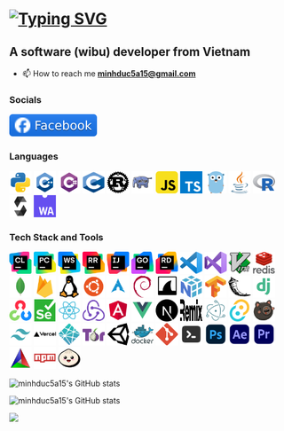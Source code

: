 # [![Typing SVG](https://readme-typing-svg.demolab.com?font=Fira+Code&pause=1000&width=435&lines=Hi+%F0%9F%91%8B%2C+I'm+Duck)](https://git.io/typing-svg)

## A software (wibu) developer from Vietnam

- 📫 How to reach me **[minhduc5a15@gmail.com](mailto:minhduc5a15@gmail.com)**

### Socials

<div>
  <a href="https://www.facebook.com/PMjnhDuck"><img target="_blank" src="https://raw.githubusercontent.com/minhduc5a15/svgrepo/main/svgs/facebook-full.svg" /></a>
</div>

### Languages

<div>
  <a><img src="https://raw.githubusercontent.com/minhduc5a15/svgrepo/main/svgs/python.svg" width="40" height="40"/></a>
  <a><img src="https://raw.githubusercontent.com/minhduc5a15/svgrepo/main/svgs/cpp.svg" width="40" height="40"/></a>
  <a><img src="https://raw.githubusercontent.com/minhduc5a15/svgrepo/main/svgs/csharp.svg" width="40" height="40"/></a>
  <a><img src="https://raw.githubusercontent.com/minhduc5a15/svgrepo/main/svgs/c-lang.svg" width="40" height="40"/></a>
  <a><img src="https://raw.githubusercontent.com/minhduc5a15/svgrepo/main/svgs/rust.svg" width="40" height="40"/></a>
  <a><img src="https://raw.githubusercontent.com/minhduc5a15/svgrepo/main/svgs/php.svg" width="40" height="40"/></a>
  <a><img src="https://raw.githubusercontent.com/minhduc5a15/svgrepo/main/svgs/javascript-rounded.svg" width="40" height="40"/></a>
  <a><img src="https://raw.githubusercontent.com/minhduc5a15/svgrepo/main/svgs/typescript.svg" width="40" height="40"/></a>
  <a><img src="https://raw.githubusercontent.com/minhduc5a15/svgrepo/main/svgs/golang.svg" width="40" height="40"/></a>
  <a><img src="https://raw.githubusercontent.com/minhduc5a15/svgrepo/main/svgs/java.svg" width="40" height="40"/></a>
  <a><img src="https://raw.githubusercontent.com/minhduc5a15/svgrepo/main/svgs/r-lang.svg" width="40" height="40"/></a>
  <a><img src="https://raw.githubusercontent.com/minhduc5a15/svgrepo/main/svgs/solidity.svg" width="40" height="40"/></a>
  <a><img src="https://raw.githubusercontent.com/minhduc5a15/svgrepo/main/svgs/webassembly.svg" width="40" height="40"/></a>
</div>

### Tech Stack and Tools

<div>
  <a href="https://www.jetbrains.com/clion" target="_blank" rel="noreferrer"><img src="https://raw.githubusercontent.com/minhduc5a15/svgrepo/main/svgs/clion.svg" width="40" height="40"/></a>
  <a href="https://www.jetbrains.com/pycharm" target="_blank" rel="noreferrer"><img src="https://raw.githubusercontent.com/minhduc5a15/svgrepo/main/svgs/pycharm.svg" width="40" height="40"/></a>
  <a href="https://www.jetbrains.com/webstorm" target="_blank" rel="noreferrer"><img src="https://raw.githubusercontent.com/minhduc5a15/svgrepo/main/svgs/webstorm.svg" width="40" height="40"/></a>
  <a href="https://www.jetbrains.com/rustrover" target="_blank" rel="noreferrer"><img src="https://raw.githubusercontent.com/minhduc5a15/svgrepo/main/svgs/rustrover.svg" width="40" height="40"/></a>
  <a href="https://www.jetbrains.com/idea" target="_blank" rel="noreferrer"><img src="https://raw.githubusercontent.com/minhduc5a15/svgrepo/main/svgs/intellij-idea.svg" width="40" height="40"/></a>
  <a href="https://www.jetbrains.com/go" target="_blank" rel="noreferrer"><img src="https://raw.githubusercontent.com/minhduc5a15/svgrepo/main/svgs/goland.svg" width="40" height="40"/></a>
  <a href="https://www.jetbrains.com/rider" target="_blank" rel="noreferrer"><img src="https://raw.githubusercontent.com/minhduc5a15/svgrepo/main/svgs/rider.svg" width="40" height="40"/></a>
  <a href="https://code.visualstudio.com/" target="_blank" rel="noreferrer"><img src="https://raw.githubusercontent.com/minhduc5a15/svgrepo/main/svgs/visual-studio-code.svg" width="40" height="40"/></a>
  <a href="https://visualstudio.microsoft.com/" target="_blank" rel="noreferrer"><img src="https://raw.githubusercontent.com/minhduc5a15/svgrepo/main/svgs/visual-studio.svg" width="40" height="40"/></a>
  <a><img src="https://raw.githubusercontent.com/minhduc5a15/svgrepo/main/svgs/vim.svg" width="40" height="40"/></a>
  <a><img src="https://raw.githubusercontent.com/minhduc5a15/svgrepo/main/svgs/redis.svg" width="40" height="40"/></a>
  <a><img src="https://raw.githubusercontent.com/minhduc5a15/svgrepo/main/svgs/mongo.svg" width="40" height="40"/></a>
  <a><img src="https://raw.githubusercontent.com/minhduc5a15/svgrepo/main/svgs/firebase.svg" width="40" height="40"/></a>
  <a><img src="https://raw.githubusercontent.com/minhduc5a15/svgrepo/main/svgs/linux.svg" width="40" height="40"/></a>
  <a><img src="https://raw.githubusercontent.com/minhduc5a15/svgrepo/main/svgs/ubuntu.svg" width="40" height="40"/></a>
  <a><img src="https://raw.githubusercontent.com/minhduc5a15/svgrepo/main/svgs/arch-linux.svg" width="40" height="40"/></a>
  <a><img src="https://raw.githubusercontent.com/minhduc5a15/svgrepo/main/svgs/debian.svg" width="40" height="40"/></a>
  <a><img src="https://raw.githubusercontent.com/minhduc5a15/svgrepo/main/svgs/wireshark.svg" width="40" height="40"/></a>
  <a><img src="https://raw.githubusercontent.com/minhduc5a15/svgrepo/main/svgs/numpy.svg" width="40" height="40"/></a>
  <a><img src="https://raw.githubusercontent.com/minhduc5a15/svgrepo/main/svgs/tensorflow.svg" width="40" height="40"/></a>
  <a><img src="https://raw.githubusercontent.com/minhduc5a15/svgrepo/main/svgs/flask.svg" width="40" height="40"/></a>
  <a><img src="https://raw.githubusercontent.com/minhduc5a15/svgrepo/main/svgs/django.svg" width="40" height="40"/></a>
  <a><img src="https://raw.githubusercontent.com/minhduc5a15/svgrepo/main/svgs/opencv.svg" width="40" height="40"/></a>
  <a><img src="https://raw.githubusercontent.com/minhduc5a15/svgrepo/main/svgs/selenium.svg" width="40" height="40"/></a>
  <a><img src="https://raw.githubusercontent.com/minhduc5a15/svgrepo/main/svgs/reactjs.svg" width="40" height="40"/></a>
  <a><img src="https://raw.githubusercontent.com/minhduc5a15/svgrepo/main/svgs/redux.svg" width="40" height="40"/></a>
  <a><img src="https://raw.githubusercontent.com/minhduc5a15/svgrepo/main/svgs/angular.svg" width="40" height="40"/></a>
  <a><img src="https://raw.githubusercontent.com/minhduc5a15/svgrepo/main/svgs/vue.svg" width="40" height="40"/></a>
  <a><img src="https://raw.githubusercontent.com/minhduc5a15/svgrepo/main/svgs/nextjs.svg" width="40" height="40"/></a>
  <a><img src="https://raw.githubusercontent.com/minhduc5a15/svgrepo/main/svgs/remixjs.svg" width="40" height="40"/></a>
  <a><img src="https://raw.githubusercontent.com/minhduc5a15/svgrepo/main/svgs/electronjs.svg" width="40" height="40"/></a>
  <a><img src="https://raw.githubusercontent.com/minhduc5a15/svgrepo/main/svgs/tauri.svg" width="40" height="40"/></a>
  <a><img src="https://raw.githubusercontent.com/minhduc5a15/svgrepo/main/svgs/zustand.svg" width="40" height="40"/></a>
  <a><img src="https://raw.githubusercontent.com/minhduc5a15/svgrepo/main/svgs/tailwind.svg" width="40" height="40"/></a>
  <a><img src="https://raw.githubusercontent.com/minhduc5a15/svgrepo/main/svgs/vercel.svg" width="40" height="40"/></a>
  <a><img src="https://raw.githubusercontent.com/minhduc5a15/svgrepo/main/svgs/netlify.svg" width="40" height="40"/></a>
  <a><img src="https://raw.githubusercontent.com/minhduc5a15/svgrepo/main/svgs/tor.svg" width="40" height="40"/></a>
  <a><img src="https://raw.githubusercontent.com/minhduc5a15/svgrepo/main/svgs/unity.svg" width="40" height="40"/></a>
  <a><img src="https://raw.githubusercontent.com/minhduc5a15/svgrepo/main/svgs/docker.svg" width="40" height="40"/></a>
  <a><img src="https://raw.githubusercontent.com/minhduc5a15/svgrepo/main/svgs/git.svg" width="40" height="40"/></a>
  <a><img src="https://raw.githubusercontent.com/minhduc5a15/svgrepo/main/svgs/terminal.svg" width="40" height="40"/></a>
  <a><img src="https://raw.githubusercontent.com/minhduc5a15/svgrepo/main/svgs/adobe-photoshop.svg" width="40" height="40"/></a>
  <a><img src="https://raw.githubusercontent.com/minhduc5a15/svgrepo/main/svgs/adobe-after-effects.svg" width="40" height="40"/></a>
  <a><img src="https://raw.githubusercontent.com/minhduc5a15/svgrepo/main/svgs/adobe-premiere.svg" width="40" height="40"/></a>
  <a><img src="https://raw.githubusercontent.com/minhduc5a15/svgrepo/main/svgs/cmake.svg" width="40" height="40"/></a>
  <a><img src="https://raw.githubusercontent.com/minhduc5a15/svgrepo/main/svgs/npm.svg" width="40" height="40"/></a>
  <a><img src="https://raw.githubusercontent.com/minhduc5a15/svgrepo/main/svgs/bun.svg" width="40" height="40"/></a>
</div>

![minhduc5a15's GitHub stats](https://github-readme-stats-52blue.vercel.app/api/top-langs/?username=minhduc5a15&repo=code&layout=compact&theme=transparent&hide_border=true)

![minhduc5a15's GitHub stats](https://github-readme-stats.vercel.app/api?username=minhduc5a15&show_icons=true&theme=tokyonight)

[![](https://visitcount.itsvg.in/api?id=minhduc5a15&label=Profile%20Views&color=0&icon=0&pretty=false)](https://visitcount.itsvg.in)
